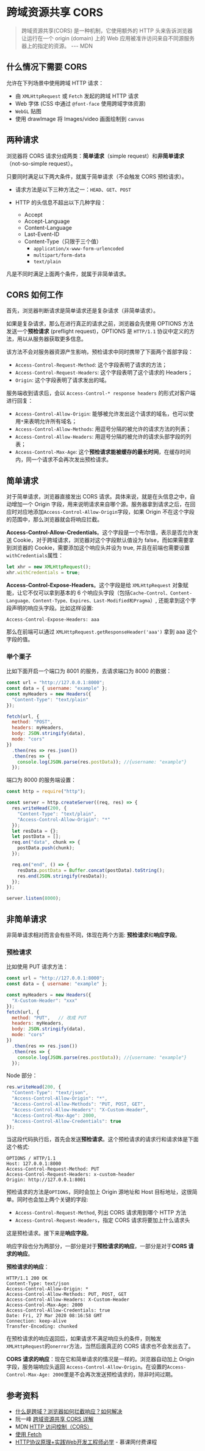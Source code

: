 # 跨域资源共享 CORS

> 跨域资源共享(CORS) 是一种机制，它使用额外的 HTTP 头来告诉浏览器 让运行在一个 origin (domain) 上的 Web 应用被准许访问来自不同源服务器上的指定的资源。 --- MDN

## 什么情况下需要 CORS

允许在下列场景中使用跨域 HTTP 请求：

- 由 `XMLHttpRequest` 或 `Fetch` 发起的跨域 HTTP 请求
- Web 字体 (CSS 中通过 `@font-face` 使用跨域字体资源)
- `WebGL` 贴图
- 使用 drawImage 将 Images/video 画面绘制到 `canvas`

## 两种请求

浏览器将 CORS 请求分成两类：**简单请求**（simple request）和**非简单请求**（not-so-simple request）。

只要同时满足以下两大条件，就属于简单请求（不会触发 CORS 预检请求）。

- 请求方法是以下三种方法之一：`HEAD`、`GET`、`POST`

- HTTP 的头信息不超出以下几种字段：

  - Accept
  - Accept-Language
  - Content-Language
  - Last-Event-ID
  - Content-Type（只限于三个值）
    - `application/x-www-form-urlencoded`
    - `multipart/form-data`
    - `text/plain`

凡是不同时满足上面两个条件，就属于非简单请求。

## CORS 如何工作

首先，浏览器判断请求是简单请求还是复杂请求（非简单请求）。

如果是复杂请求，那么在进行真正的请求之前，浏览器会先使用 OPTIONS 方法发送一个**预检请求** (preflight request)，OPTIONS 是 `HTTP/1.1` 协议中定义的方法，用以从服务器获取更多信息。

该方法不会对服务器资源产生影响，预检请求中同时携带了下面两个首部字段：

- `Access-Control-Request-Method`: 这个字段表明了请求的方法；
- `Access-Control-Request-Headers`: 这个字段表明了这个请求的 Headers；
- `Origin`: 这个字段表明了请求发出的域。

服务端收到请求后，会以 `Access-Control-* response headers` 的形式对客户端进行回复：

- `Access-Control-Allow-Origin`: 能够被允许发出这个请求的域名，也可以使用`*`来表明允许所有域名；
- `Access-Control-Allow-Methods`: 用逗号分隔的被允许的请求方法的列表；
- `Access-Control-Allow-Headers`: 用逗号分隔的被允许的请求头部字段的列表；
- `Access-Control-Max-Age`: 这个**预检请求能被缓存的最长时间**，在缓存时间内，同一个请求不会再次发出预检请求。

## 简单请求

对于简单请求，浏览器直接发出 CORS 请求。具体来说，就是在头信息之中，自动增加一个 Origin 字段，用来说明请求来自哪个源。服务器拿到请求之后，在回应时对应地添加`Access-Control-Allow-Origin`字段，如果 Origin 不在这个字段的范围中，那么浏览器就会将响应拦截。

**Access-Control-Allow-Credentials**。这个字段是一个布尔值，表示是否允许发送 Cookie，对于跨域请求，浏览器对这个字段默认值设为 false，而如果需要拿到浏览器的 Cookie，需要添加这个响应头并设为 true, 并且在前端也需要设置`withCredentials`属性：

```js
let xhr = new XMLHttpRequest();
xhr.withCredentials = true;
```

**Access-Control-Expose-Headers**。这个字段是给 `XMLHttpRequest` 对象赋能，让它不仅可以拿到基本的 6 个响应头字段（包括`Cache-Control、Content-Language、Content-Type、Expires、Last-Modified和Pragma`）, 还能拿到这个字段声明的响应头字段。比如这样设置:

```http
Access-Control-Expose-Headers: aaa
```

那么在前端可以通过 `XMLHttpRequest.getResponseHeader('aaa')` 拿到 aaa 这个字段的值。

### 举个栗子

比如下面开启一个端口为 8001 的服务，去请求端口为 8000 的数据：

```js
const url = "http://127.0.0.1:8000";
const data = { username: "example" };
const myHeaders = new Headers({
  "Content-Type": "text/plain"
});

fetch(url, {
  method: "POST",
  headers: myHeaders,
  body: JSON.stringify(data),
  mode: "cors"
})
  .then(res => res.json())
  .then(res => {
    console.log(JSON.parse(res.postData)); //{username: "example"}
  });
```

端口为 8000 的服务端设置：

```js
const http = require("http");

const server = http.createServer((req, res) => {
  res.writeHead(200, {
    "Content-Type": "text/plain",
    "Access-Control-Allow-Origin": "*"
  });
  let resData = {};
  let postData = [];
  req.on("data", chunk => {
    postData.push(chunk);
  });

  req.on("end", () => {
    resData.postData = Buffer.concat(postData).toString();
    res.end(JSON.stringify(resData));
  });
});

server.listen(8000);
```

## 非简单请求

非简单请求相对而言会有些不同，体现在两个方面: **预检请求**和**响应字段**。

### 预检请求

比如使用 PUT 请求方法：

```js
const url = "http://127.0.0.1:8000";
const data = { username: "example" };

const myHeaders = new Headers({
  "X-Custom-Header": "xxx"
});
fetch(url, {
  method: "PUT",   // 改成 PUT
  headers: myHeaders,
  body: JSON.stringify(data),
  mode: "cors"
})
  .then(res => res.json())
  .then(res => {
    console.log(JSON.parse(res.postData)); //{username: "example"}
  });
```

Node 部分：

```js
res.writeHead(200, {
  "Content-Type": "text/json",
  "Access-Control-Allow-Origin": "*",
  "Access-Control-Allow-Methods": "PUT, POST, GET",
  "Access-Control-Allow-Headers": "X-Custom-Header",
  "Access-Control-Max-Age": 2000,
  "Access-Control-Allow-Credentials": true
});
```

当这段代码执行后，首先会发送**预检请求**。这个预检请求的请求行和请求体是下面这个格式:

```http
OPTIONS / HTTP/1.1
Host: 127.0.0.1:8000
Access-Control-Request-Method: PUT
Access-Control-Request-Headers: x-custom-header
Origin: http://127.0.0.1:8001
```

预检请求的方法是`OPTIONS`，同时会加上 Origin 源地址和 Host 目标地址，这很简单。同时也会加上两个关键的字段:

- `Access-Control-Request-Method`, 列出 CORS 请求用到哪个 HTTP 方法
- `Access-Control-Request-Headers`，指定 CORS 请求将要加上什么请求头

这是预检请求。接下来是**响应字段**。

响应字段也分为两部分，一部分是对于**预检请求的响应**，一部分是对于**CORS 请求的响应**。

**预检请求的响应**：

```http
HTTP/1.1 200 OK
Content-Type: text/json
Access-Control-Allow-Origin: *
Access-Control-Allow-Methods: PUT, POST, GET
Access-Control-Allow-Headers: X-Custom-Header
Access-Control-Max-Age: 2000
Access-Control-Allow-Credentials: true
Date: Fri, 27 Mar 2020 08:16:58 GMT
Connection: keep-alive
Transfer-Encoding: chunked
```

在预检请求的响应返回后，如果请求不满足响应头的条件，则触发`XMLHttpRequest`的`onerror`方法，当然后面真正的 CORS 请求也不会发出去了。

**CORS 请求的响应**：现在它和简单请求的情况是一样的。浏览器自动加上 Origin 字段，服务端响应头返回 `Access-Control-Allow-Origin`。在设置的`Access-Control-Max-Age: 2000`里是不会再次发送预检请求的，除非时间过期。

## 参考资料

- [什么是跨域？浏览器如何拦截响应？如何解决](https://juejin.im/post/5e76bd516fb9a07cce750746#heading-67)
- 阮一峰 [跨域资源共享 CORS 详解](http://www.ruanyifeng.com/blog/2016/04/cors.html)
- MDN [HTTP 访问控制（CORS）](https://developer.mozilla.org/zh-CN/docs/Web/HTTP/Access_control_CORS)
- [使用 Fetch](https://developer.mozilla.org/zh-CN/docs/Web/API/Fetch_API/Using_Fetch)
- [HTTP协议原理+实践Web开发工程师必学](https://coding.imooc.com/learn/list/225.html) - 慕课网付费课程
